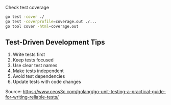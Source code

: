 Check test coverage

```bash
go test -cover ./
go test -coverprofile=coverage.out ./...
go tool cover -html=coverage.out
```

## Test-Driven Development Tips

1. Write tests first
2. Keep tests focused
3. Use clear test names
4. Make tests independent
5. Avoid test dependencies
6. Update tests with code changes

Source: https://www.ceos3c.com/golang/go-unit-testing-a-practical-guide-for-writing-reliable-tests/